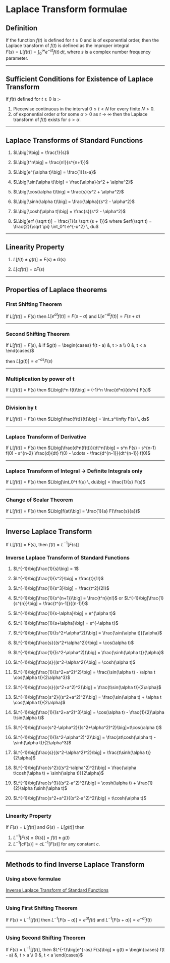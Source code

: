 # Laplace Transform formulae

## Definition
If the function $f(t)$ is defined for $t \geq 0$ and is of exponential order, then the Laplace transform of $f(t)$ is defined as the improper integral  
$F(s) = L\big[f(t)\big] = \int_0^\infty e^{-st} f(t) \, dt$,
where $s$ is a complex number frequency parameter.
___

## Sufficient Conditions for Existence of Laplace Transform
if $f(t)$ defined for $t \geq 0$ is :-
1. Piecewise continuous in the interval $0 \leq t < N$ for every finite $N > 0$.
1. of exponential order $\alpha$ for some $\alpha > 0$ as $t$ &rarr; $\infty$ then the Laplace transform of $f(t)$ exists for $s > \alpha$.
___

## Laplace Transforms of Standard Functions
1. $L\big[1\big] = \frac{1}{s}$

1. $L\big[t^n\big] = \frac{n!}{s^{n+1}}$

1. $L\big[e^{\alpha t}\big] = \frac{1}{s-a}$

1. $L\big[\sin(\alpha t)\big] = \frac{\alpha}{s^2 + \alpha^2}$

1. $L\big[\cos(\alpha t)\big] = \frac{s}{s^2 + \alpha^2}$

1. $L\big[\sinh(\alpha t)\big] = \frac{\alpha}{s^2 - \alpha^2}$

1. $L\big[\cosh(\alpha t)\big] = \frac{s}{s^2 - \alpha^2}$

1. $L\big[erf (\sqrt t)] = \frac{1}{s \sqrt {s + 1}}$ where $erf(\sqrt t) = \frac{2}{\sqrt \pi} \int_0^t e^{-u^2} \, du$
___
## Linearity Property
1. $L\big[f(t) \pm g(t)\big] = F(s) \pm G(s)$

1. $L\big[c f(t)\big] = c F(s)$
___
## Properties of Laplace theorems
### First Shifting Theorem
If $L\big[f(t)\big] = F(s)$ then $L\big[e^{at} f(t)\big] = F(s-a)$ and $L\big[e^{-at} f(t)\big] = F(s+a)$
___
### Second Shifting Theorem
If $L\big[f(t)\big] = F(s)$, & if
$`g(t) =
	\begin{cases}
	f(t - a) &, t > a \\
	0 &, t < a
	\end{cases}`$

then $L\big[g(t)\big] = e^{-as} F(s)$
___
### Multiplication by power of t
If $L\big[f(t)\big] = F(s)$ then $L\big[t^n f(t)\big] = (-1)^n \frac{d^n}{ds^n} F(s)$
___
### Division by t
If $L\big[f(t)\big] = F(s)$ then $L\big[\frac{f(t)}{t}\big] = \int_s^\infty F(s) \, ds$
___
### Laplace Transform of Derivative
If $L\big[f(t)\big] = F(s)$ then $L\big[\frac{d^n(f(t))}{dt^n}\big] = s^n F(s) - s^{n-1} f(0) - s^{n-2} \frac{d}{dt} f(0) - \cdots - \frac{d^{n-1}}{dt^{n-1}} f(0)$
___
### Laplace Transform of Integral &rarr; **Definite Integrals only**
If $L\big[f(t)\big] = F(s)$ then $L\big[\int_0^t f(u) \, du\big] = \frac{1}{s} F(s)$
___
### Change of Scalar Theorem
If $L\big[f(t)\big] = F(s)$ then $L\big[f(at)\big] = \frac{1}{a} F(\frac{s}{a})$
___

## Inverse Laplace Transform
If $L\big[f(t)\big] = F(s)$, then $f(t) = L^{-1}\big[F(s)\big]$

### Inverse Laplace Transform of Standard Functions
1. $L^{-1}\big[\frac{1}{s}\big] = 1$

1. $L^{-1}\big[\frac{1}{s^2}\big] = \frac{t}{1!}$

1. $L^{-1}\big[\frac{1}{s^3}\big] = \frac{t^2}{2!}$

1. $L^{-1}\big[\frac{1}{s^{n+1}}\big] = \frac{t^n}{n!}$ or $L^{-1}\big[\frac{1}{s^{n}}\big] = \frac{t^{n-1}}{(n-1)!}$

1. $L^{-1}\big[\frac{1}{s-\alpha}\big] = e^{\alpha t}$

1. $L^{-1}\big[\frac{1}{s+\alpha}\big] = e^{-\alpha t}$

1. $L^{-1}\big[\frac{1}{(s^2+\alpha^2)}\big] = \frac{\sin(\alpha t)}{\alpha}$

1. $L^{-1}\big[\frac{s}{(s^2+\alpha^2)}\big] = \cos(\alpha t)$

1. $L^{-1}\big[\frac{1}{(s^2-\alpha^2)}\big] = \frac{\sinh(\alpha t)}{\alpha}$

1. $L^{-1}\big[\frac{s}{(s^2-\alpha^2)}\big] = \cosh(\alpha t)$

1. $L^{-1}\big[\frac{1}{(s^2+a^2)^2}\big] = \frac{\sin(\alpha t) - \alpha t \cos(\alpha t)}{2\alpha^3}$

1. $L^{-1}\big[\frac{s}{(s^2+a^2)^2}\big] = \frac{t\sin(\alpha t)}{2\alpha}$

1. $L^{-1}\big[\frac{s^2}{(s^2+a^2)^2}\big] = \frac{\sin(\alpha t) + \alpha t \cos(\alpha t)}{2\alpha}$

1. $L^{-1}\big[\frac{1}{(s^2+a^2)^3}\big] = \cos(\alpha t) - \frac{1}{2}\alpha t\sin(\alpha t)$

1. $L^{-1}\big[\frac{s^2-\alpha^2}{(s^2+\alpha^2)^2}\big]=t\cos(\alpha t)$

1. $L^{-1}\big[\frac{1}{(s^2-\alpha^2)^2}\big] = \frac{at\cosh(\alpha t) - \sinh(\alpha t)}{2\alpha^3}$

1. $L^{-1}\big[\frac{s}{(s^2-\alpha^2)^2}\big] = \frac{t\sinh(\alpha t)}{2\alpha}$

1. $L^{-1}\big[\frac{s^2}{(s^2-\alpha^2)^2}\big] = \frac{\alpha t\cosh(\alpha t) + \sinh(\alpha t)}{2\alpha}$

1. $L^{-1}\big[\frac{s^3}{(s^2-a^2)^2}\big] = \cosh(\alpha t) + \frac{1}{2}\alpha t\sinh(\alpha t)$

1. $L^{-1}\big[\frac{s^2+a^2}{(s^2-a^2)^2}\big] = t\cosh(\alpha t)$
___
### Linearity Property
If $F(s) = L\big[f(t)\big]$ and $G(s) = L\big[g(t)\big]$ then
1. $L^{-1}\big[F(s) \pm G(s)\big] = f(t) \pm g(t)$
2. $L^{-1}\big[cF(s)\big] = cL^{-1}\big[F(s)\big]$ for any constant $c$.
___
## Methods to find Inverse Laplace Transform
### Using above formulae
[Inverse Laplace Transform of Standard Functions](#inverse-laplace-transform-of-standard-functions)
___
### Using First Shifting Theorem
If $F(s) = L^{-1}\big[f(t)\big]$ then $L^{-1}\big[F(s - a)\big] = e^{at}f(t)$ and $L^{-1}\big[F(s + a)\big] = e^{-at}f(t)$
___
### Using Second Shifting Theorem
If $F(s) = L^{-1}\big[f(t)\big]$, then $`L^{-1}\big[e^{-as} F(s)\big] = g(t) = 
	\begin{cases}
	f(t - a) &, t > a \\
	0 &, t < a
	\end{cases}`$
